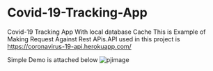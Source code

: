 # Covid-19-Tracking-App
Covid-19 Tracking App With local database Cache
This is Example of Making Request Against Rest APis.API used in this project is 
https://coronavirus-19-api.herokuapp.com/

Simple Demo is attached below
![pjimage](https://user-images.githubusercontent.com/46129194/83361223-9bab2180-a3a0-11ea-8c51-41453e6e7d28.jpg)
